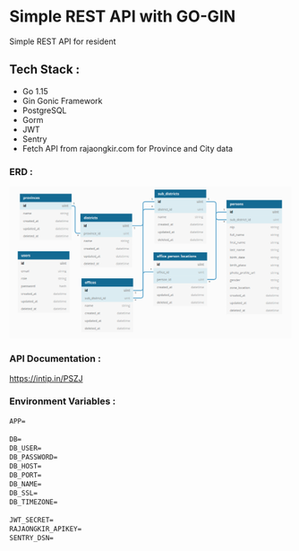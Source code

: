 # Simple REST API with GO-GIN
Simple REST API for resident

## Tech Stack :
- Go 1.15
- Gin Gonic Framework
- PostgreSQL
- Gorm
- JWT
- Sentry
- Fetch API from rajaongkir.com for Province and City data

### ERD :
![alt text](https://github.com/agussaputran/testcasethree-residentAPI/blob/main/images/readme_image.png?raw=true)

### API Documentation :
<https://intip.in/PSZJ>

### Environment Variables :
```
APP=

DB=
DB_USER=
DB_PASSWORD=
DB_HOST=
DB_PORT=
DB_NAME=
DB_SSL=
DB_TIMEZONE=

JWT_SECRET=
RAJAONGKIR_APIKEY=
SENTRY_DSN=
```